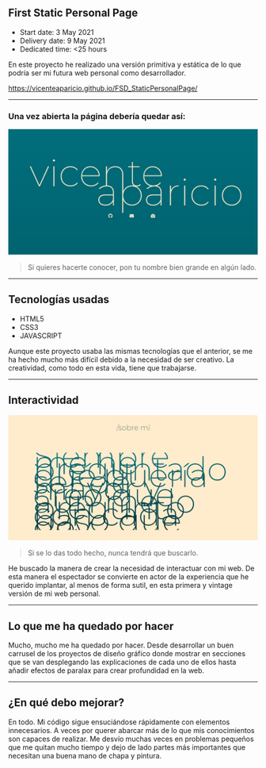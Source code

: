 ## First Static Personal Page

- Start date: 3 May 2021
- Delivery date: 9 May 2021
- Dedicated time: <25 hours 

En este proyecto he realizado una versión primitiva y estática de lo que podría ser mi futura web personal como desarrollador.

https://vicenteaparicio.github.io/FSD_StaticPersonalPage/


***


### Una vez abierta la página debería quedar así:

![Imagen previa del proyecto](./img/web1.jpg)
>Si quieres hacerte conocer, pon tu nombre bien grande en algún lado. 


***


## Tecnologías usadas

- HTML5
- CSS3
- JAVASCRIPT

Aunque este proyecto usaba las mismas tecnologías que el anterior, se me ha hecho mucho más difícil debido a la necesidad de ser creativo. La creatividad, como todo en esta vida, tiene que trabajarse. 


***


## Interactividad
![Imagen previa del proyecto](./img/web2.jpg)
>Si se lo das todo hecho, nunca tendrá que buscarlo.


He buscado la manera de crear la necesidad de interactuar con mi web. De esta manera el espectador se convierte en actor de la experiencia que he querido implantar, al menos de forma sutil, en esta primera y vintage versión de mi web personal. 


***


## Lo que me ha quedado por hacer
Mucho, mucho me ha quedado por hacer. Desde desarrollar un buen carrusel de los proyectos de diseño gráfico donde mostrar en secciones que se van desplegando las explicaciones de cada uno de ellos hasta añadir efectos de paralax para crear profundidad en la web. 


***


## ¿En qué debo mejorar?
En todo. Mi código sigue ensuciándose rápidamente con elementos innecesarios. A veces por querer abarcar más de lo que mis conocimientos son capaces de realizar. Me desvío muchas veces en problemas pequeños que me quitan mucho tiempo y dejo de lado partes más importantes que necesitan una buena mano de chapa y pintura. 
